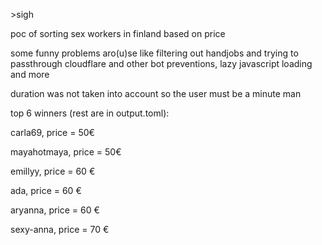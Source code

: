 \>sigh

poc of sorting sex workers in finland based on price

some funny problems aro(u)se like filtering out handjobs and trying to passthrough cloudflare and other bot preventions, lazy javascript loading and more

duration was not taken into account so the user must be a minute man

top 6 winners (rest are in output.toml):

carla69, price = 50€

mayahotmaya, price = 50€

emillyy, price = 60 €

ada, price = 60 €

aryanna, price = 60 €

sexy-anna, price = 70 €
